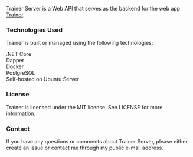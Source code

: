 Trainer Server is a Web API that serves as the backend for the web app [Trainer](https://github.com/mystictide/trainer-client).

### Technologies Used
Trainer is built or managed using the following technologies:

.NET Core  
Dapper  
Docker  
PostgreSQL   
Self-hosted on Ubuntu Server    

### License
Trainer is licensed under the MIT license. See LICENSE for more information.

### Contact
If you have any questions or comments about Trainer Server, please either create an issue or contact me through my public e-mail address.